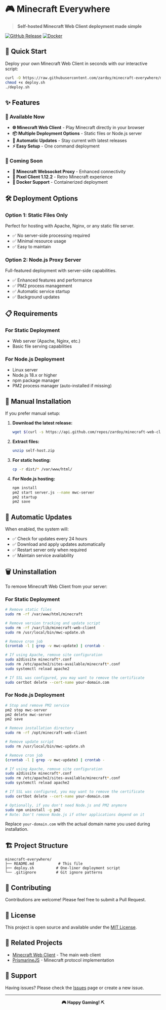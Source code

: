# 🎮 Minecraft Everywhere

> **Self-hosted Minecraft Web Client deployment made simple**

[![GitHub Release](https://img.shields.io/github/v/release/zardoy/minecraft-web-client?style=for-the-badge&logo=github)](https://github.com/zardoy/minecraft-web-client/releases)
[![Docker](https://img.shields.io/badge/Docker-Coming%20Soon-blue?style=for-the-badge&logo=docker)](https://docker.com)

## 🚀 Quick Start

Deploy your own Minecraft Web Client in seconds with our interactive script:

```bash
curl -O https://raw.githubusercontent.com/zardoy/minecraft-everywhere/main/deploy.sh
chmod +x deploy.sh
./deploy.sh
```

## ✨ Features

### 🎯 Available Now
- **🌐 Minecraft Web Client** - Play Minecraft directly in your browser
- **📦 Multiple Deployment Options** - Static files or Node.js server
- **🔄 Automatic Updates** - Stay current with latest releases
- **⚡ Easy Setup** - One command deployment

### 🔮 Coming Soon
- **🔌 Minecraft Websocket Proxy** - Enhanced connectivity
- **🎨 Pixel Client 1.12.2** - Retro Minecraft experience
- **🐳 Docker Support** - Containerized deployment

## 🛠️ Deployment Options

### Option 1: Static Files Only
Perfect for hosting with Apache, Nginx, or any static file server.
- ✅ No server-side processing required
- ✅ Minimal resource usage
- ✅ Easy to maintain

### Option 2: Node.js Proxy Server
Full-featured deployment with server-side capabilities.
- ✅ Enhanced features and performance
- ✅ PM2 process management
- ✅ Automatic service startup
- ✅ Background updates

## 📋 Requirements

### For Static Deployment
- Web server (Apache, Nginx, etc.)
- Basic file serving capabilities

### For Node.js Deployment
- Linux server
- Node.js 18.x or higher
- npm package manager
- PM2 process manager (auto-installed if missing)

## 🔧 Manual Installation

If you prefer manual setup:

1. **Download the latest release:**
   ```bash
   wget $(curl -s https://api.github.com/repos/zardoy/minecraft-web-client/releases/latest | grep "browser_download_url.*self-host.zip" | cut -d '"' -f 4)
   ```

2. **Extract files:**
   ```bash
   unzip self-host.zip
   ```

3. **For static hosting:**
   ```bash
   cp -r dist/* /var/www/html/
   ```

4. **For Node.js hosting:**
   ```bash
   npm install
   pm2 start server.js --name mwc-server
   pm2 startup
   pm2 save
   ```

## 🔄 Automatic Updates

When enabled, the system will:
- ✅ Check for updates every 24 hours
- ✅ Download and apply updates automatically
- ✅ Restart server only when required
- ✅ Maintain service availability

## 🗑️ Uninstallation

To remove Minecraft Web Client from your server:

### For Static Deployment
```bash
# Remove static files
sudo rm -rf /var/www/html/minecraft

# Remove version tracking and update script
sudo rm -rf /var/lib/minecraft-web-client
sudo rm /usr/local/bin/mwc-update.sh

# Remove cron job
(crontab -l | grep -v mwc-update) | crontab -

# If using Apache, remove site configuration
sudo a2dissite minecraft*.conf
sudo rm /etc/apache2/sites-available/minecraft*.conf
sudo systemctl reload apache2

# If SSL was configured, you may want to remove the certificate
sudo certbot delete --cert-name your-domain.com
```

### For Node.js Deployment
```bash
# Stop and remove PM2 service
pm2 stop mwc-server
pm2 delete mwc-server
pm2 save

# Remove installation directory
sudo rm -rf /opt/minecraft-web-client

# Remove update script
sudo rm /usr/local/bin/mwc-update.sh

# Remove cron job
(crontab -l | grep -v mwc-update) | crontab -

# If using Apache, remove site configuration
sudo a2dissite minecraft*.conf
sudo rm /etc/apache2/sites-available/minecraft*.conf
sudo systemctl reload apache2

# If SSL was configured, you may want to remove the certificate
sudo certbot delete --cert-name your-domain.com

# Optionally, if you don't need Node.js and PM2 anymore
sudo npm uninstall -g pm2
# Note: Don't remove Node.js if other applications depend on it
```

Replace `your-domain.com` with the actual domain name you used during installation.

## 🏗️ Project Structure

```
minecraft-everywhere/
├── README.md           # This file
├── deploy.sh          # One-liner deployment script
└── .gitignore         # Git ignore patterns
```

## 🤝 Contributing

Contributions are welcome! Please feel free to submit a Pull Request.

## 📄 License

This project is open source and available under the [MIT License](LICENSE).

## 🔗 Related Projects

- [Minecraft Web Client](https://github.com/zardoy/minecraft-web-client) - The main web client
- [PrismarineJS](https://github.com/PrismarineJS) - Minecraft protocol implementation

## 💬 Support

Having issues? Please check the [Issues](https://github.com/zardoy/minecraft-everywhere/issues) page or create a new issue.

---

<div align="center">
  <b>🎮 Happy Gaming! ⛏️</b>
</div>
